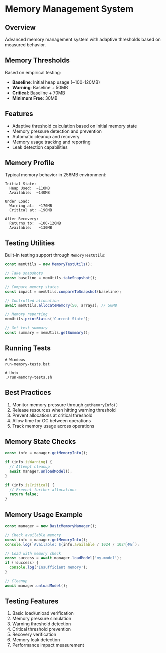 # Memory Management System

## Overview
Advanced memory management system with adaptive thresholds based on measured behavior.

## Memory Thresholds
Based on empirical testing:
- **Baseline**: Initial heap usage (~100-120MB)
- **Warning**: Baseline + 50MB
- **Critical**: Baseline + 70MB
- **Minimum Free**: 30MB

## Features
- Adaptive threshold calculation based on initial memory state
- Memory pressure detection and prevention
- Automatic cleanup and recovery
- Memory usage tracking and reporting
- Leak detection capabilities

## Memory Profile
Typical memory behavior in 256MB environment:
```
Initial State:
  Heap Used:  ~110MB
  Available:  ~140MB
  
Under Load:
  Warning at:  ~170MB
  Critical at: ~190MB
  
After Recovery:
  Returns to:  ~100-120MB
  Available:   ~130MB
```

## Testing Utilities
Built-in testing support through `MemoryTestUtils`:
```typescript
const memUtils = new MemoryTestUtils();

// Take snapshots
const baseline = memUtils.takeSnapshot();

// Compare memory states
const impact = memUtils.compareToSnapshot(baseline);

// Controlled allocation
await memUtils.allocateMemory(50, arrays); // 50MB

// Memory reporting
memUtils.printStatus('Current State');

// Get test summary
const summary = memUtils.getSummary();
```

## Running Tests
```batch
# Windows
run-memory-tests.bat

# Unix
./run-memory-tests.sh
```

## Best Practices
1. Monitor memory pressure through `getMemoryInfo()`
2. Release resources when hitting warning threshold
3. Prevent allocations at critical threshold
4. Allow time for GC between operations
5. Track memory usage across operations

## Memory State Checks
```typescript
const info = manager.getMemoryInfo();

if (info.isWarning) {
  // Attempt cleanup
  await manager.unloadModel();
}

if (info.isCritical) {
  // Prevent further allocations
  return false;
}
```

## Memory Usage Example
```typescript
const manager = new BasicMemoryManager();

// Check available memory
const info = manager.getMemoryInfo();
console.log(`Available: ${info.available / 1024 / 1024}MB`);

// Load with memory check
const success = await manager.loadModel('my-model');
if (!success) {
  console.log('Insufficient memory');
}

// Cleanup
await manager.unloadModel();
```

## Testing Features
1. Basic load/unload verification
2. Memory pressure simulation
3. Warning threshold detection
4. Critical threshold prevention
5. Recovery verification
6. Memory leak detection
7. Performance impact measurement